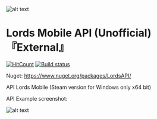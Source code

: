 ![alt text](https://i.ibb.co/Y7vfHq0/image.png)

# Lords Mobile API (Unofficial)『External』
[![HitCount](http://hits.dwyl.com/Nekiplay/https://githubcom/Nekiplay/LordsMobileAPI.svg)](http://hits.dwyl.com/Nekiplay/https://githubcom/Nekiplay/LordsMobileAPI)
[![Build status](https://ci.appveyor.com/api/projects/status/gnrlqsxr2xda5c5l?svg=true)](https://ci.appveyor.com/project/Nekiplay/lordsmobileapi)

Nuget: https://www.nuget.org/packages/LordsAPI/

API Lords Mobile (Steam version for Windows only x64 bit)

API Example screenshot:

![alt text](https://i.ibb.co/f9Mzpjs/image.png)

